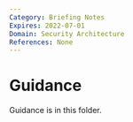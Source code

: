 ```yaml
---
Category: Briefing Notes
Expires: 2022-07-01
Domain: Security Architecture
References: None
---
```


# Guidance
Guidance is in this folder.

